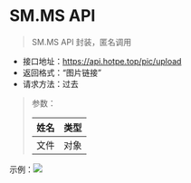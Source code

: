 # SM.MS API

> SM.MS API 封装，匿名调用

- 接口地址：https://api.hotpe.top/pic/upload
- 返回格式：“图片链接”
- 请求方法：过去

> 参数：
>
> | 姓名 | 类型 |
> | ---- | ---- |
> | 文件 | 对象 |

示例：![](https://stlcdn.letsdown.cn/gh/VirtualHotBar/pic/picture/img/202206250347311.png)